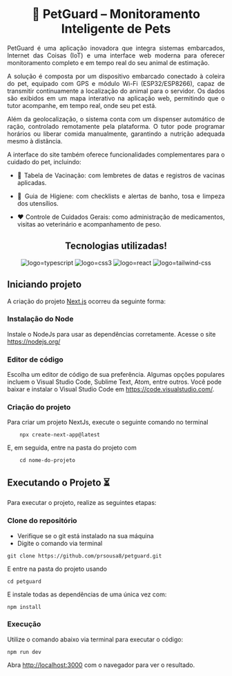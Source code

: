 <h1 align="center">🐾 PetGuard – Monitoramento Inteligente de Pets</h1>

<div align="justify">PetGuard é uma aplicação inovadora que integra sistemas embarcados, Internet das Coisas (IoT) e uma interface web moderna para oferecer monitoramento completo e em tempo real do seu animal de estimação.

A solução é composta por um dispositivo embarcado conectado à coleira do pet, equipado com GPS e módulo Wi-Fi (ESP32/ESP8266), capaz de transmitir continuamente a localização do animal para o servidor. Os dados são exibidos em um mapa interativo na aplicação web, permitindo que o tutor acompanhe, em tempo real, onde seu pet está.

Além da geolocalização, o sistema conta com um dispenser automático de ração, controlado remotamente pela plataforma. O tutor pode programar horários ou liberar comida manualmente, garantindo a nutrição adequada mesmo à distância.

A interface do site também oferece funcionalidades complementares para o cuidado do pet, incluindo:

- 📅 Tabela de Vacinação: com lembretes de datas e registros de vacinas aplicadas.

- 🧼 Guia de Higiene: com checklists e alertas de banho, tosa e limpeza dos utensílios.

- ❤️ Controle de Cuidados Gerais: como administração de medicamentos, visitas ao veterinário e acompanhamento de peso.</div>

<h2 align="center">Tecnologias utilizadas!</h2>
<div align="center">
    <img src="https://img.shields.io/badge/TypeScript-007ACC?style=for-the-badge&logo=typescript&logoColor=white" alt="logo=typescript">
    <img src="https://img.shields.io/badge/CSS3-1572B6?style=for-the-badge&logo=css3&logoColor=white" alt="logo=css3"/>
    <img src="https://img.shields.io/badge/React-20232A?style=for-the-badge&logo=react&logoColor=61DAFB" alt="logo=react">
    <img src="https://img.shields.io/badge/Tailwind_CSS-38B2AC?style=for-the-badge&logo=tailwind-css&logoColor=white" alt="logo=tailwind-css">
</div>

## Iniciando projeto

A criação do projeto [Next.js](https://nextjs.org) ocorreu da seguinte forma:

### Instalação do Node
Instale o NodeJs para usar as dependências corretamente. Acesse o site https://nodejs.org/

### Editor de código

Escolha um editor de código de sua preferência. Algumas opções populares incluem o Visual Studio Code, Sublime Text, Atom, entre outros. Você pode baixar e instalar o Visual Studio Code em https://code.visualstudio.com/.

### Criação do projeto

Para criar um projeto NextJs, execute o seguinte comando no terminal

~~~
    npx create-next-app@latest
~~~

E, em seguida, entre na pasta do projeto com 

~~~
    cd nome-do-projeto
~~~

## Executando o Projeto ⏳

Para executar o projeto, realize as seguintes etapas:

### Clone do repositório

- Verifique se o git está instalado na sua máquina
- Digite o comando via terminal

~~~
git clone https://github.com/prsousa8/petguard.git
~~~

E entre na pasta do projeto usando 

~~~
cd petguard
~~~


E instale todas as dependências de uma única vez com:
~~~
npm install
~~~

### Execução

Utilize o comando abaixo via terminal para executar o código:
~~~
npm run dev
~~~


Abra [http://localhost:3000](http://localhost:3000) com o navegador para ver o resultado.
